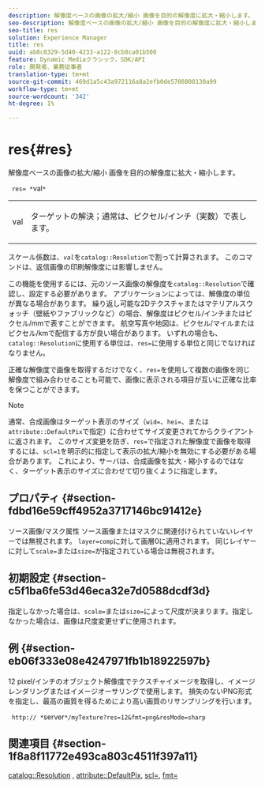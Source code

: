 ```yaml
---
description: 解像度ベースの画像の拡大/縮小 画像を目的の解像度に拡大・縮小します。
seo-description: 解像度ベースの画像の拡大/縮小 画像を目的の解像度に拡大・縮小します。
seo-title: res
solution: Experience Manager
title: res
uuid: ab0c8329-5d40-4233-a122-8cb8ca01b500
feature: Dynamic Mediaクラシック，SDK/API
role: 開発者、業務従事者
translation-type: tm+mt
source-git-commit: 469d1a5c43a972116a8a2efb0de5708800130a99
workflow-type: tm+mt
source-wordcount: '342'
ht-degree: 1%

---
```



# res{#res}

解像度ベースの画像の拡大/縮小 画像を目的の解像度に拡大・縮小します。

` res= *`val`*`

<table id="simpletable_E69F3709266749C4A165C90FF18FF5AA"> 
 <tr class="strow"> 
  <td class="stentry"> <p> <span class="varname"> val  </span> </p> </td> 
  <td class="stentry"> <p>ターゲットの解決；通常は、ピクセル/インチ（実数）で表します。 </p> </td> 
 </tr> 
</table>

スケール係数は、*`val`*&#x200B;を`catalog::Resolution`で割って計算されます。 このコマンドは、返信画像の印刷解像度には影響しません。

この機能を使用するには、元のソース画像の解像度を`catalog::Resolution`で確認し、設定する必要があります。 アプリケーションによっては、解像度の単位が異なる場合があります。 繰り返し可能な2Dテクスチャまたはマテリアルスウォッチ（壁紙やファブリックなど）の場合、解像度はピクセル/インチまたはピクセル/mmで表すことができます。 航空写真や地図は、ピクセル/マイルまたはピクセル/kmで配信する方が良い場合があります。 いずれの場合も、`catalog::Resolution`に使用する単位は、`res=`に使用する単位と同じでなければなりません。

正確な解像度で画像を取得するだけでなく、`res=`を使用して複数の画像を同じ解像度で組み合わせることも可能で、画像に表示される項目が互いに正確な比率を保つことができます。

>[!NOTE]
>
>通常、合成画像はターゲット表示のサイズ（`wid=`、`hei=`、または`attribute::DefaultPix`で指定）に合わせてサイズ変更されてからクライアントに返されます。 このサイズ変更を防ぎ、`res=`で指定された解像度で画像を取得するには、`scl=1`を明示的に指定して表示の拡大/縮小を無効にする必要がある場合があります。 これにより、サーバは、合成画像を拡大・縮小するのではなく、ターゲット表示のサイズに合わせて切り抜くように指定します。

## プロパティ {#section-fdbd16e59cff4952a3717146bc91412e}

ソース画像/マスク属性 ソース画像またはマスクに関連付けられていないレイヤーでは無視されます。 `layer=comp`に対して画層0に適用されます。 同じレイヤーに対して`scale=`または`size=`が指定されている場合は無視されます。

## 初期設定 {#section-c5f1ba6fe53d46eca32e7d0588dcdf3d}

指定しなかった場合は、`scale=`または`size=`によって尺度が決まります。指定しなかった場合は、画像は尺度変更せずに使用されます。

## 例 {#section-eb06f333e08e4247971fb1b18922597b}

12 pixel/インチのオブジェクト解像度でテクスチャイメージを取得し、イメージレンダリングまたはイメージオーサリングで使用します。 損失のないPNG形式を指定し、最高の画質を得るためにより高い画質のリサンプリングを行います。

` http:// *`server`*/myTexture?res=12&fmt=png&resMode=sharp`

## 関連項目 {#section-1f8a8f11772e493ca803c4511f397a11}

[catalog::Resolution](../../../../../is-api/image-catalog/image-serving-api-ref/c-image-catalog-reference/c-image-svg-data-reference/c-image-data-reference/r-resolution-cat.md#reference-de489f5f36b64bd0831749546f8728e1) ,  [attribute::DefaultPix](../../../../../is-api/image-catalog/image-serving-api-ref/c-image-catalog-reference/c-attributes-reference/r-defaultpix.md#reference-996b2c22b30f4fd9b970c84063306df1),  [scl=](../../../../../is-api/http-ref/image-serving-api-ref/c-http-protocol-reference/c-command-reference/r-scl.md#reference-b2a74e493d0d407e98fe350551ba3fcc),  [fmt=](../../../../../is-api/http-ref/image-serving-api-ref/c-http-protocol-reference/c-command-reference/r-is-http-fmt.md#reference-cdf10043423b45ba9fe15157fb3ae37a)
